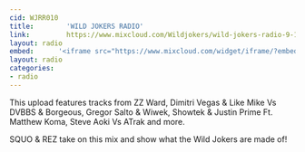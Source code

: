 ```yaml
---
cid: WJRR010
title:        'WILD JOKERS RADIO'
link:         https://www.mixcloud.com/Wildjokers/wild-jokers-radio-9-14-14/
layout: radio
embed:		'<iframe src="https://www.mixcloud.com/widget/iframe/?embed_type=widget_standard&amp;embed_uuid=c7a90d9e-c9f7-45c9-bc8a-9792abecbeb6&amp;feed=https%3A%2F%2Fwww.mixcloud.com%2FWildjokers%2Fwild-jokers-radio-9-14-14%2F&amp;hide_cover=1&amp;hide_tracklist=1&amp;replace=0" width="100%" frameborder="0" height="180"></iframe>'
layout: radio
categories:
- radio
---
```


This upload features tracks from ZZ Ward, Dimitri Vegas & Like Mike Vs DVBBS & Borgeous, Gregor Salto & Wiwek, Showtek & Justin Prime Ft. Matthew Koma, Steve Aoki Vs ATrak and more.

SQUO & REZ take on this mix and show what the Wild Jokers are made of!